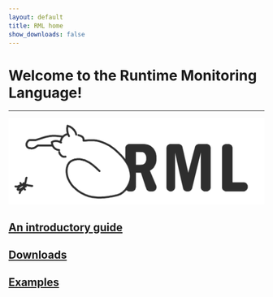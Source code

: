 ```yaml
---
layout: default
title: RML home
show_downloads: false
---
```

# Welcome to the Runtime Monitoring Language!

* * *

![Logo](logoBW.png)

## [An introductory guide](rml.md)

## [Downloads](downloads.md)

## [Examples](examples.md)

